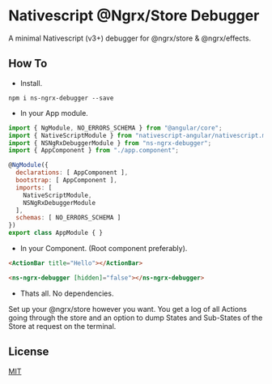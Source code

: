 # Nativescript @Ngrx/Store Debugger
A minimal Nativescript (v3+) debugger for @ngrx/store & @ngrx/effects.

## How To
* Install.
```
npm i ns-ngrx-debugger --save
```

* In your App module.
``` javascript
import { NgModule, NO_ERRORS_SCHEMA } from "@angular/core";
import { NativeScriptModule } from "nativescript-angular/nativescript.module";
import { NSNgRxDebuggerModule } from "ns-ngrx-debugger";
import { AppComponent } from "./app.component";

@NgModule({
  declarations: [ AppComponent ],
  bootstrap: [ AppComponent ],
  imports: [
    NativeScriptModule,
    NSNgRxDebuggerModule
  ],
  schemas: [ NO_ERRORS_SCHEMA ]
})
export class AppModule { }

```

* In your Component. (Root component preferably).
``` html
<ActionBar title="Hello"></ActionBar>

<ns-ngrx-debugger [hidden]="false"></ns-ngrx-debugger>
```

* Thats all. No dependencies. 

Set up your @ngrx/store however you want. You get a log of all Actions going through the store and an option to dump States and Sub-States of the Store at request on the terminal.

## License

[MIT](/LICENSE)
